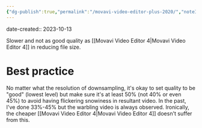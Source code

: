 ```yaml
---
{"dg-publish":true,"permalink":"/movavi-video-editor-plus-2020/","noteIcon":"2"}
---
```


date-created:: 2023-10-13

Slower and not as good quality as [[Movavi Video Editor 4\|Movavi Video Editor 4]] in reducing file size.
# Best practice

No matter what the resolution of downsampling, it's okay to set quality to be "good" (lowest level) but make sure it's at least 50% (not 40% or even 45%) to avoid having flickering snowiness in resultant video. In the past, I've done 33%-45% but the warbling video is always observed. Ironically, the cheaper [[Movavi Video Editor 4\|Movavi Video Editor 4]] doesn't suffer from this.